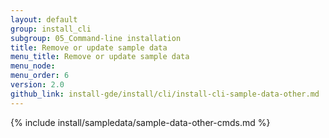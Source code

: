 ```yaml
---
layout: default
group: install_cli 
subgroup: 05_Command-line installation
title: Remove or update sample data
menu_title: Remove or update sample data
menu_node: 
menu_order: 6
version: 2.0
github_link: install-gde/install/cli/install-cli-sample-data-other.md
---
```


{% include install/sampledata/sample-data-other-cmds.md %}
